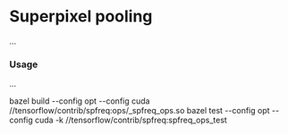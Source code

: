 # Superpixel pooling

...

### Usage

...


bazel build --config opt --config cuda //tensorflow/contrib/spfreq:ops/_spfreq_ops.so
bazel test --config opt --config cuda -k //tensorflow/contrib/spfreq:spfreq_ops_test
